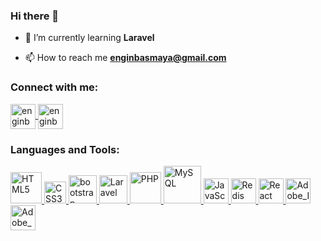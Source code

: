 ### Hi there 👋

- 🌱 I’m currently learning **Laravel**

- 📫 How to reach me **enginbasmaya@gmail.com**

<h3 align="left">Connect with me:</h3>
<p align="left">
    <a href="https://instagram.com/enginbasmaya" target="blank">
        <img align="center" src="https://enginbasmaya.com.tr/git/Instagram.svg" alt="enginbasmaya" width="40" />
    </a>
    <a href="https://linkedin.com/in/engin-ba%C5%9Fmaya-86a38b190/" target="blank">
        <img align="center" src="https://enginbasmaya.com.tr/git/LinkedIn.svg" alt="enginbasmaya" width="40" />
    </a>
</p>

<h3 align="left">Languages and Tools:</h3>
<a href="https://www.w3.org/html/" target="_blank" rel="noreferrer">
    <img src="https://enginbasmaya.com.tr/git/HTML5.svg" alt="HTML5" width="50"/>
</a>
<a href="https://www.w3.org/Style/CSS/" target="_blank" rel="noreferrer">
    <img src="https://enginbasmaya.com.tr/git/CSS3.svg" alt="CSS3" width="35"/>
</a>
<a href="https://getbootstrap.com" target="_blank" rel="noreferrer">
    <img src="https://enginbasmaya.com.tr/git/Bootstrap.svg" alt="bootstrap" width="45"/>
</a>
<a href="https://www.laravel.com/" target="_blank" rel="noreferrer">
    <img src="https://enginbasmaya.com.tr/git/Laravel.svg" alt="Laravel" width="45"/>
</a>
<a href="https://www.php.net/" target="_blank" rel="noreferrer">
    <img src="https://enginbasmaya.com.tr/git/PHP.svg" alt="PHP" width="50"/>
</a>
<a href="https://www.mysql.com/" target="_blank" rel="noreferrer">
    <img src="https://enginbasmaya.com.tr/git/MySQL.svg" alt="MySQL" width="60"/>
</a>
<a href="https://www.javascript.com/" target="_blank" rel="noreferrer">
    <img src="https://enginbasmaya.com.tr/git/JavaScript.svg" alt="JavaScript" width="40"/>
</a>
<a href="https://www.redis.io/" target="_blank" rel="noreferrer">
    <img src="https://enginbasmaya.com.tr/git/Redis.svg" alt="Redis" width="40"/>
</a>
<a href="https://reactjs.org/" target="_blank" rel="noreferrer">
    <img src="https://enginbasmaya.com.tr/git/React.svg" alt="React" width="40"/>
</a>
<a href="https://www.adobe.com/products/illustrator.html" target="_blank" rel="noreferrer">
    <img src="https://enginbasmaya.com.tr/git/Adobe_Illustrator_CC.svg" alt="Adobe_Illustrator_CC" width="40"/>
</a>
<a href="https://www.adobe.com/products/photoshop.html" target="_blank" rel="noreferrer">
    <img src="https://enginbasmaya.com.tr/git/Adobe_Photoshop_CC.svg" alt="Adobe_Photoshop_CC" width="40"/>
</a>
